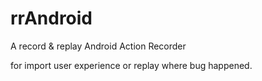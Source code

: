 # rrAndroid
A record &amp; replay Android Action Recorder

for import user experience or replay where bug happened.
